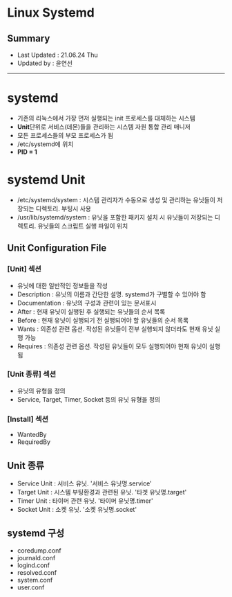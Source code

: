 Linux Systemd 
====================================
## Summary
- Last Updated : 21.06.24 Thu   
- Updated by : 윤연선
-----------------------------------

# systemd
* 기존의 리눅스에서 가장 먼저 실행되는 init 프로세스를 대체하는 시스템
* **Unit**단위로 서비스(데몬)들을 관리하는 시스템 자원 통합 관리 매니저
* 모든 프로세스들의 부모 프로세스가 됨
* /etc/systemd에 위치
* **PID = 1**

# systemd Unit
* /etc/systemd/system : 시스템 관리자가 수동으로 생성 및 관리하는 유닛들이 저장되는 디렉토리. 부팅시 사용
* /usr/lib/systemd/system : 유닛을 포함한 패키지 설치 시 유닛들이 저장되는 디렉토리. 유닛들의 스크립트 실행 파일이 위치

## Unit Configuration File

### [Unit] 섹션
* 유닛에 대한 일반적인 정보들을 작성
* Description : 유닛의 이름과 간단한 설명. systemd가 구별할 수 있어야 함
* Documentation : 유닛의 구성과 관련이 있는 문서표시
* After : 현재 유닛이 실행된 후 실행되는 유닛들의 순서 목록
* Before : 현재 유닛이 실행되기 전 실행되어야 할 유닛들의 순서 목록
* Wants : 의존성 관련 옵션. 작성된 유닛들이 전부 실행되지 않더라도 현재 유닛 실행 가능
* Requires : 의존성 관련 옵션. 작성된 유닛들이 모두 실행되어야 현재 유닛이 실행됨

### [Unit 종류] 섹션
* 유닛의 유형을 정의
* Service, Target, Timer, Socket 등의 유닛 유형을 정의

### [Install] 섹션
* WantedBy
* RequiredBy

## Unit 종류
* Service Unit : 서비스 유닛. '서비스 유닛명.service'
* Target Unit : 시스템 부팅환경과 관련된 유닛. '타겟 유닛명.target'
* Timer Unit : 타이머 관련 유닛. '타이머 유닛명.timer'
* Socket Unit : 소켓 유닛. '소켓 유닛명.socket'

## systemd 구성
* coredump.conf
* journald.conf
* logind.conf
* resolved.conf
* system.conf
* user.conf
 
